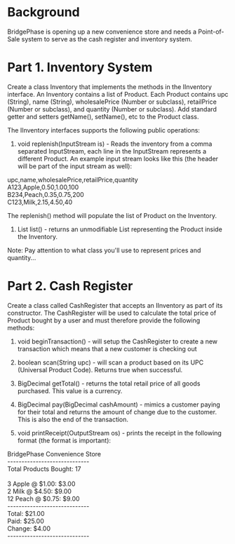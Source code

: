 # Background

BridgePhase is opening up a new convenience store and needs a Point-of-Sale system to serve as the cash register and inventory system.


# Part 1. Inventory System

Create a class Inventory that implements the methods in the IInventory interface. An Inventory contains a list of Product. Each Product contains upc (String), name (String), wholesalePrice (Number or subclass), retailPrice (Number or subclass), and quantity (Number or subclass).  Add standard getter and setters getName(), setName(), etc to the Product class. 

The IInventory interfaces supports the following public operations:



1. void replenish(InputStream is) - Reads the inventory from a comma separated InputStream, each line in the InputStream represents a different Product. An example input stream looks like this (the header will be part of the input stream as well):

upc,name,wholesalePrice,retailPrice,quantity <br>
A123,Apple,0.50,1.00,100<br>
B234,Peach,0.35,0.75,200<br>
C123,Milk,2.15,4.50,40<br>




The replenish() method will populate the list of Product on the Inventory.



1. List<Product> list() - returns an unmodifiable List<Product> representing the Product inside the Inventory.




Note: Pay attention to what class you'll use to represent prices and quantity...



# Part 2. Cash Register

Create a class called CashRegister that accepts an IInventory as part of its constructor. The CashRegister will be used to calculate the total price of Product bought by a user and must therefore provide the following methods: 


1. void beginTransaction() - will setup the CashRegister to create a new transaction which means that a new customer is checking out<br>

2. boolean scan(String upc) - will scan a product based on its UPC (Universal Product Code). Returns true when successful.<br>

3. BigDecimal getTotal() - returns the total retail price of all goods purchased. This value is a currency.<br>

4. BigDecimal pay(BigDecimal cashAmount) - mimics a customer paying for their total and returns the amount of change due to the customer. This is also the end of the transaction.<br>

5. void printReceipt(OutputStream os) - prints the receipt in the following format (the format is important):<br>


BridgePhase Convenience Store  <br>
-----------------------------<br>
Total Products Bought: 17 <br>
<br>
3 Apple @ $1.00: $3.00<br>
2 Milk @ $4.50: $9.00<br>
12 Peach @ $0.75: $9.00<br>
-----------------------------<br>
Total: $21.00<br>
Paid: $25.00<br>
Change: $4.00<br>
-----------------------------<br>

